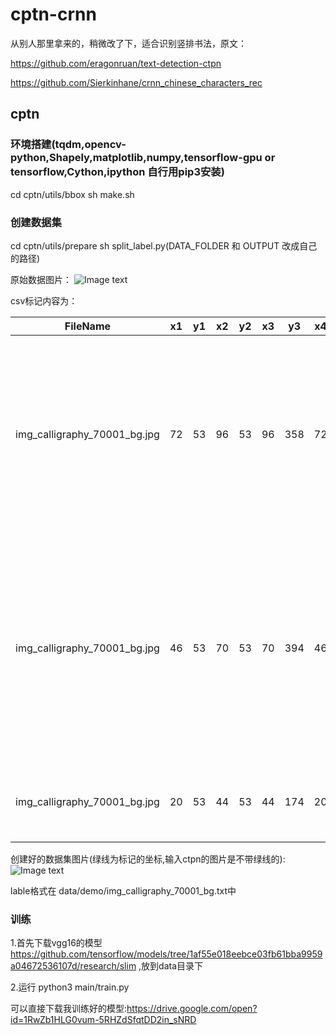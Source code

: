 # cptn-crnn

从别人那里拿来的，稍微改了下，适合识别竖排书法，原文：

https://github.com/eragonruan/text-detection-ctpn

https://github.com/Sierkinhane/crnn_chinese_characters_rec


## cptn

### 环境搭建(tqdm,opencv-python,Shapely,matplotlib,numpy,tensorflow-gpu or tensorflow,Cython,ipython 自行用pip3安装)
 cd cptn/utils/bbox
 sh make.sh

### 创建数据集
 cd cptn/utils/prepare
 sh split_label.py(DATA_FOLDER 和 OUTPUT 改成自己的路径)

 原始数据图片：
 ![Image text](https://github.com/hwwu/cptn-crnn/blob/master/cptn/data/demo/source/img_calligraphy_70001_bg.jpg)
 
 csv标记内容为：
 
  FileName                    | x1| y1| x2| y2| x3| y3| x4| y4| text
  ----------------------------|---|---|---|---|---|---|---|---|------
  img_calligraphy_70001_bg.jpg|72 |53 |96 |53 |96 |358|72 |358|黎沈昨骑托那缝丁聚侮篮海炭
  img_calligraphy_70001_bg.jpg|46 |53 |70 |53 |70 |394|46 |394|缩蝇躁劣趋拴局伦绸启杭吭惯蛋仅
  img_calligraphy_70001_bg.jpg|20 |53 |44 |53 |44 |174|20 |174|效射市关蝉
 
 创建好的数据集图片(绿线为标记的坐标,输入ctpn的图片是不带绿线的):
 ![Image text](https://github.com/hwwu/cptn-crnn/blob/master/cptn/data/demo/img_calligraphy_70001_bg.jpg)
 
 lable格式在 data/demo/img_calligraphy_70001_bg.txt中

### 训练
  
  1.首先下载vgg16的模型
  https://github.com/tensorflow/models/tree/1af55e018eebce03fb61bba9959a04672536107d/research/slim
  ,放到data目录下
  
  2.运行 python3 main/train.py
  
  可以直接下载我训练好的模型:https://drive.google.com/open?id=1RwZb1HLG0vum-5RHZdSfqtDD2in_sNRD
 
